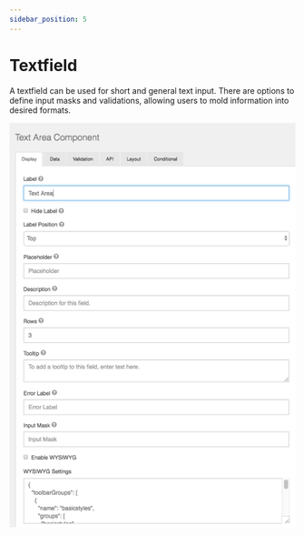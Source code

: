 ```yaml
---
sidebar_position: 5
---
```


# Textfield

A textfield can be used for short and general text input. There are options to define input masks and validations, allowing users to mold information into desired formats.

![Text Field](img/textareaupdate.png)
